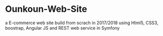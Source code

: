 # Ounkoun-Web-Site
a E-commerce web site build  from scrach in 2017/2018 using Html5, CSS3, boostrap, Angular JS and REST web service in Symfony  
